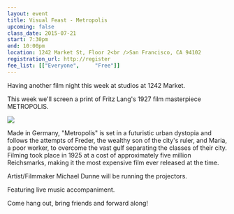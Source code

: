 ```yaml
---
layout: event
title: Visual Feast - Metropolis
upcoming: false
class_date: 2015-07-21
start: 7:30pm
end: 10:00pm
location: 1242 Market St, Floor 2<br />San Francisco, CA 94102
registration_url: http://register
fee_list: [["Everyone", 	"Free"]]
---
```


Having another film night this week at studios at 1242 Market.

This week we'll screen a print of Fritz Lang's 1927 film masterpiece METROPOLIS.

<img src="http://30.media.tumblr.com/tumblr_led9poHula1qzdglao1_500.jpg">

Made in Germany, "Metropolis" is set in a futuristic urban dystopia and follows the attempts of Freder, the wealthy son of the city's ruler, and Maria, a poor worker, to overcome the vast gulf separating the classes of their city. Filming took place in 1925 at a cost of approximately five million Reichsmarks, making it the most expensive film ever released at the time.

Artist/Filmmaker Michael Dunne will be running the projectors.

Featuring live music accompaniment.

Come hang out, bring friends and forward along! 
